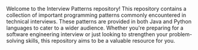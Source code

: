 Welcome to the Interview Patterns repository! This repository contains a collection of important programming patterns commonly encountered in technical interviews. These patterns are provided in both Java and Python languages to cater to a wider audience. Whether you're preparing for a software engineering interview or just looking to strengthen your problem-solving skills, this repository aims to be a valuable resource for you.
